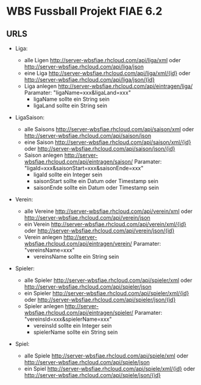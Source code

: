 # WBS Fussball Projekt FIAE 6.2

## URLS

- Liga:
  - alle Ligen http://server-wbsfiae.rhcloud.com/api/liga/xml oder http://server-wbsfiae.rhcloud.com/api/liga/json
  - eine Liga http://server-wbsfiae.rhcloud.com/api/liga/xml/{id} oder http://server-wbsfiae.rhcloud.com/api/liga/json/{id}
  - Liga anlegen http://server-wbsfiae.rhcloud.com/api/eintragen/liga/ Paramater: "ligaName=xxx&ligaLand=xxx"
    - ligaName sollte ein String sein
    - ligaLand sollte ein String sein

- LigaSaison:
  - alle Saisons http://server-wbsfiae.rhcloud.com/api/saison/xml oder http://server-wbsfiae.rhcloud.com/api/saison/json
  - eine Saison http://server-wbsfiae.rhcloud.com/api/saison/xml/{id} oder http://server-wbsfiae.rhcloud.com/api/saison/json/{id}
  - Saison anlegen http://server-wbsfiae.rhcloud.com/api/eintragen/saison/ Paramater: "ligaId=xxx&saisonStart=xxx&saisonEnde=xxx"
    - ligaId sollte ein Integer sein
    - saisonStart sollte ein Datum oder Timestamp sein
    - saisonEnde sollte ein Datum oder Timestamp sein

- Verein:
  - alle Vereine http://server-wbsfiae.rhcloud.com/api/verein/xml oder http://server-wbsfiae.rhcloud.com/api/verein/json
  - ein Verein http://server-wbsfiae.rhcloud.com/api/verein/xml/{id} oder http://server-wbsfiae.rhcloud.com/api/verein/json/{id}
  - Verein anlegen http://server-wbsfiae.rhcloud.com/api/eintragen/verein/ Paramater: "vereinsName=xxx"
    - vereinsName sollte ein String sein

- Spieler:
  - alle Spieler http://server-wbsfiae.rhcloud.com/api/spieler/xml oder http://server-wbsfiae.rhcloud.com/api/spieler/json
  - ein Spieler http://server-wbsfiae.rhcloud.com/api/spieler/xml/{id} oder http://server-wbsfiae.rhcloud.com/api/spieler/json/{id}
  - Spieler anlegen http://server-wbsfiae.rhcloud.com/api/eintragen/spieler/ Paramater: "vereinsId=xxx&spielerName=xxx"
    - vereinsId sollte ein Integer sein
    - spielerName sollte ein String sein

- Spiel:
  - alle Spiele http://server-wbsfiae.rhcloud.com/api/spiele/xml oder http://server-wbsfiae.rhcloud.com/api/spiele/json
  - ein Spiel http://server-wbsfiae.rhcloud.com/api/spiele/xml/{id} oder http://server-wbsfiae.rhcloud.com/api/spiele/json/{id}

